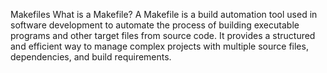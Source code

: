 Makefiles
What is a Makefile?
A Makefile is a build automation tool used in software development to automate the process of building executable programs and other target files from source code. It provides a structured and efficient way to manage complex projects with multiple source files, dependencies, and build requirements.
